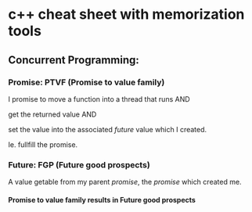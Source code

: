 # c++ cheat sheet with memorization tools

## Concurrent Programming:

### Promise: PTVF (Promise to value family)

I promise to move a function into a thread that runs AND

   get the returned value AND 

   set the value into the associated _future_ value which I created.  

   Ie. fullfill the promise.

### Future: FGP (Future good prospects)

A value getable from my parent _promise_, the _promise_ which created me.

#### Promise to value family results in Future good prospects

